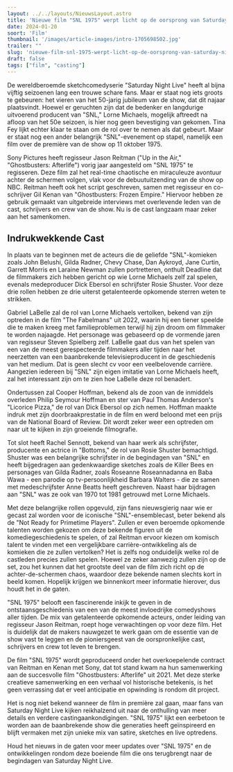 ```yaml
---
layout: ../../layouts/NieuwsLayout.astro
title: 'Nieuwe film "SNL 1975" werpt licht op de oorsprong van Saturday Night Live'
date: 2024-01-20
soort: 'Film'
thumbnail: '/images/article-images/intro-1705698502.jpg'
trailer: ""
slug: 'nieuwe-film-snl-1975-werpt-licht-op-de-oorsprong-van-saturday-night-live'
draft: false
tags: ["film", "casting"]
---
```



De wereldberoemde sketchcomedyserie "Saturday Night Live" heeft al bijna vijftig seizoenen lang een trouwe schare fans. Maar er staat nog iets groots te gebeuren: het vieren van het 50-jarig jubileum van de show, dat dit najaar plaatsvindt. Hoewel er geruchten zijn dat de bedenker en langdurige uitvoerend producent van "SNL," Lorne Michaels, mogelijk aftreedt na afloop van het 50e seizoen, is hier nog geen bevestiging van gekomen. Tina Fey lijkt echter klaar te staan om de rol over te nemen als dat gebeurt. Maar er staat nog een ander belangrijk "SNL"-evenement op stapel, namelijk een film over de première van de show op 11 oktober 1975.

Sony Pictures heeft regisseur Jason Reitman ("Up in the Air," "Ghostbusters: Afterlife") vorig jaar aangesteld om "SNL 1975" te regisseren. Deze film zal het real-time chaotische en miraculeuze avontuur achter de schermen volgen, vlak voor de debuutuitzending van de show op NBC. Reitman heeft ook het script geschreven, samen met regisseur en co-schrijver Gil Kenan van "Ghostbusters: Frozen Empire." Hiervoor hebben ze gebruik gemaakt van uitgebreide interviews met overlevende leden van de cast, schrijvers en crew van de show. Nu is de cast langzaam maar zeker aan het samenkomen.

## Indrukwekkende Cast 

In plaats van te beginnen met de acteurs die de geliefde "SNL"-komieken zoals John Belushi, Gilda Radner, Chevy Chase, Dan Aykroyd, Jane Curtin, Garrett Morris en Laraine Newman zullen portretteren, onthult Deadline dat de filmmakers zich hebben gericht op wie Lorne Michaels zelf zal spelen, evenals medeproducer Dick Ebersol en schrijfster Rosie Shuster. Voor deze drie rollen hebben ze drie uiterst getalenteerde opkomende sterren weten te strikken.

Gabriel LaBelle zal de rol van Lorne Michaels vertolken, bekend van zijn optreden in de film "The Fabelmans" uit 2022, waarin hij een tiener speelde die te maken kreeg met familieproblemen terwijl hij zijn droom om filmmaker te worden najaagde. Het personage was gebaseerd op de vormende jaren van regisseur Steven Spielberg zelf. LaBelle gaat dus van het spelen van een van de meest gerespecteerde filmmakers aller tijden naar het neerzetten van een baanbrekende televisieproducent in de geschiedenis van het medium. Dat is geen slecht cv voor een veelbelovende carrière. Aangezien iedereen bij "SNL" zijn eigen imitatie van Lorne Michaels heeft, zal het interessant zijn om te zien hoe LaBelle deze rol benadert.

Ondertussen zal Cooper Hoffman, bekend als de zoon van de inmiddels overleden Philip Seymour Hoffman en ster van Paul Thomas Anderson's "Licorice Pizza," de rol van Dick Ebersol op zich nemen. Hoffman maakte indruk met zijn doorbraakprestatie in de film en werd beloond met een prijs van de National Board of Review. Dit wordt zeker weer een optreden om naar uit te kijken in zijn groeiende filmografie.

Tot slot heeft Rachel Sennott, bekend van haar werk als schrijfster, producente en actrice in "Bottoms," de rol van Rosie Shuster bemachtigd. Shuster was een belangrijke schrijfster in de begindagen van "SNL" en heeft bijgedragen aan gedenkwaardige sketches zoals de Killer Bees en personages van Gilda Radner, zoals Roseanne Roseannadanna en Baba Wawa - een parodie op tv-persoonlijkheid Barbara Walters - die ze samen met medeschrijfster Anne Beatts heeft geschreven. Naast haar bijdragen aan "SNL" was ze ook van 1970 tot 1981 getrouwd met Lorne Michaels.

Met deze belangrijke rollen opgevuld, zijn fans nieuwsgierig naar wie er gecast zal worden voor de iconische "SNL"-ensemblecast, beter bekend als de "Not Ready for Primetime Players". Zullen er even beroemde opkomende talenten worden gekozen om deze bekende figuren uit de komediegeschiedenis te spelen, of zal Reitman ervoor kiezen om komisch talent te vinden met een vergelijkbare carrière-ontwikkeling als de komieken die ze zullen vertolken? Het is zelfs nog onduidelijk welke rol de castleden precies zullen spelen. Hoewel ze zeker aanwezig zullen zijn op de set, zou het kunnen dat het grootste deel van de film zich richt op de achter-de-schermen chaos, waardoor deze bekende namen slechts kort in beeld komen. Hopelijk krijgen we binnenkort meer informatie hierover, dus houdt het in de gaten.

"SNL 1975" belooft een fascinerende inkijk te geven in de ontstaansgeschiedenis van een van de meest invloedrijke comedyshows aller tijden. De mix van getalenteerde opkomende acteurs, onder leiding van regisseur Jason Reitman, roept hoge verwachtingen op voor deze film. Het is duidelijk dat de makers nauwgezet te werk gaan om de essentie van de show vast te leggen en de pioniersgeest van de oorspronkelijke cast, schrijvers en crew tot leven te brengen.

De film "SNL 1975" wordt geproduceerd onder het overkoepelende contract van Reitman en Kenan met Sony, dat tot stand kwam na hun samenwerking aan de succesvolle film "Ghostbusters: Afterlife" uit 2021. Met deze sterke creatieve samenwerking en een verhaal vol historische betekenis, is het geen verrassing dat er veel anticipatie en opwinding is rondom dit project.

Het is nog niet bekend wanneer de film in première zal gaan, maar fans van Saturday Night Live kijken reikhalzend uit naar de onthulling van meer details en verdere castingaankondigingen. "SNL 1975" lijkt een eerbetoon te worden aan de baanbrekende show die generaties heeft geïnspireerd en blijft vermaken met zijn unieke mix van satire, sketches en live optredens.

Houd het nieuws in de gaten voor meer updates over "SNL 1975" en de ontwikkelingen rondom deze boeiende film die ons terugbrengt naar de begindagen van Saturday Night Live.


